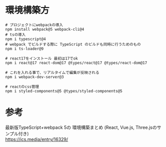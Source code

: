 # 環境構築方

```
# プロジェクトにwebpackの導入
npm install webpack@5 webpack-cli@4
# tsの導入
npm i typescript@4
# webpack でビルドする際に TypeScript のビルドも同時に行うためのもの  
npm i ts-loader@9

# react17をインストール 最初は17でok
npm i react@17 react-dom@17 @types/react@17 @types/react-dom@17

# これを入れる事で、リアルタイムで編集が反映される
npm i webpack-dev-server@3

# reactのcss管理
npm i styled-components@5 @types/styled-components@5
```

# 参考

最新版TypeScript+webpack 5の
環境構築まとめ
(React, Vue.js, Three.jsのサンプル付き)  
https://ics.media/entry/16329/